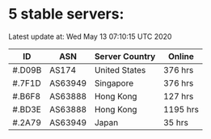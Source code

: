 # 5 stable servers:

Latest update at: Wed May 13 07:10:15 UTC 2020

| ID | ASN | Server Country | Online |
| -- | --- | -------------- | ------ |
| #.D09B | AS174 | United States | 376 hrs |
| #.7F1D | AS63949 | Singapore | 376 hrs |
| #.B6F8 | AS63888 | Hong Kong | 127 hrs |
| #.BD3E | AS63888 | Hong Kong | 1195 hrs |
| #.2A79 | AS63949 | Japan | 35 hrs |

